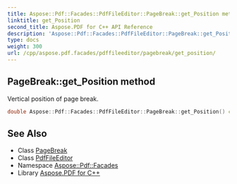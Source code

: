 ```yaml
---
title: Aspose::Pdf::Facades::PdfFileEditor::PageBreak::get_Position method
linktitle: get_Position
second_title: Aspose.PDF for C++ API Reference
description: 'Aspose::Pdf::Facades::PdfFileEditor::PageBreak::get_Position method. Vertical position of page break in C++.'
type: docs
weight: 300
url: /cpp/aspose.pdf.facades/pdffileeditor/pagebreak/get_position/
---
```

## PageBreak::get_Position method


Vertical position of page break.

```cpp
double Aspose::Pdf::Facades::PdfFileEditor::PageBreak::get_Position() const
```

## See Also

* Class [PageBreak](../)
* Class [PdfFileEditor](../../)
* Namespace [Aspose::Pdf::Facades](../../../)
* Library [Aspose.PDF for C++](../../../../)
